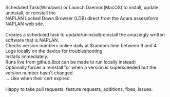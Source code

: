 Scheduled Task(Windows) or Launch Daemon(MacOS) to install, update, uninstall, or reinstall the<br>
NAPLAN Locked Down Browser (LDB) direct from the Acara assessform NAPLAN web site.<br><br>
Creates a scheduled task to update/uninstall/reinstall the amazingly written software that is NAPLAN.<br>
Checks version numbers online daily at $random time between 9 and 4.<br>
Logs locally on the device for troubleshooting.<br> 
Installs immediately.<br>
Runs live from github.(but can be made to run locally instead)<br> 
Optionally forces a reinstall for when a version is supersceeded but the version number hasn't changed.<br>
....Like when their cert expired<br><br> 
Happy to take pull requests, feature requests, additions, fixes, issues.<br> 
